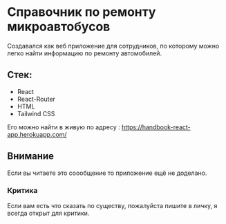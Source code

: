 # Справочник по ремонту микроавтобусов
Создавался как веб приложение для сотрудников, по которому можно легко найти информацию по ремонту автомобилей.
## Стек:
- React
- React-Router
- HTML
- Tailwind CSS

Его можно найти в живую по адресу : https://handbook-react-app.herokuapp.com/

## Внимание

Если вы читаете это соообщение то приложение ещё не доделано.

### Критика

Если вам есть что сказать по существу, пожалуйста пишите в личку, я всегда открыт для критики.
